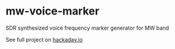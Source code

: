 # mw-voice-marker
SDR synthesized voice frequency marker generator for MW band 

See full project on [hackaday.io](https://hackaday.io/project/21145)
